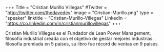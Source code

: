 +++
Title = "Cristian Murillo Villegas"
#Twitter = "http://twitter.com/thedavedev"
image = "Cristian-Murillo.png"
type = "speaker"
linktitle = "Cristian-Murillo-Villegas"
LinkedIn = "https://co.linkedin.com/in/cristianmurillovillegas"
+++

Cristian Murillo Villegas es el Fundador de Lean Power Management, filosofia industrial creada con el objetivo de gestar mejores industrias. filosofia premiada en 5 países, su libro fue récord de ventas en 9 países. 